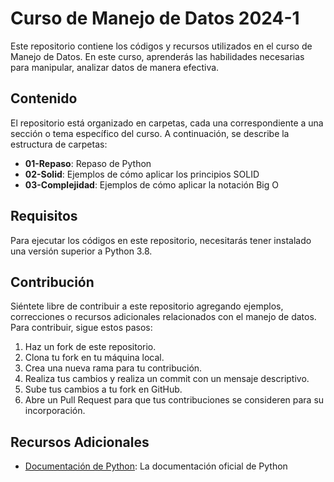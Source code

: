 # Curso de Manejo de Datos 2024-1

Este repositorio contiene los códigos y recursos utilizados en el curso de Manejo de Datos. En este curso, aprenderás las habilidades necesarias para manipular, analizar datos de manera efectiva.

## Contenido

El repositorio está organizado en carpetas, cada una correspondiente a una sección o tema específico del curso. A continuación, se describe la estructura de carpetas:

- **01-Repaso**: Repaso de Python
- **02-Solid**: Ejemplos de cómo aplicar los principios SOLID
- **03-Complejidad**: Ejemplos de cómo aplicar la notación Big O

## Requisitos

Para ejecutar los códigos en este repositorio, necesitarás tener instalado una versión superior a Python 3.8.

## Contribución

Siéntete libre de contribuir a este repositorio agregando ejemplos, correcciones o recursos adicionales relacionados con el manejo de datos. Para contribuir, sigue estos pasos:

1. Haz un fork de este repositorio.
2. Clona tu fork en tu máquina local.
3. Crea una nueva rama para tu contribución.
4. Realiza tus cambios y realiza un commit con un mensaje descriptivo.
5. Sube tus cambios a tu fork en GitHub.
6. Abre un Pull Request para que tus contribuciones se consideren para su incorporación.

## Recursos Adicionales

- [Documentación de Python](https://docs.python.org/es/3.11/): La documentación oficial de Python
